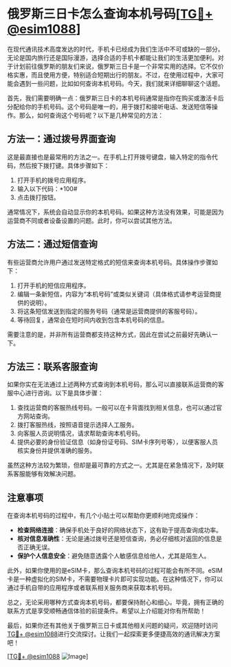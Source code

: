 # 俄罗斯三日卡怎么查询本机号码[[TG💪+ @esim1088](https://t.me/s/esim1088)]

在现代通讯技术高度发达的时代，手机卡已经成为我们生活中不可或缺的一部分。无论是国内旅行还是国际漫游，选择合适的手机卡都能让我们的生活更加便利。对于计划前往俄罗斯的朋友们来说，俄罗斯三日卡是一个非常实用的选择。它不仅价格实惠，而且使用方便，特别适合短期出行的朋友。不过，在使用过程中，大家可能会遇到一些问题，比如如何查询本机号码。今天，我们就来详细聊聊这个话题。

首先，我们需要明确一点：俄罗斯三日卡的本机号码通常是指你在购买或激活卡后分配给你的手机号码。这个号码是唯一的，用于拨打和接听电话、发送短信等操作。那么，如何查询这个号码呢？以下是几种常见的方法：

## 方法一：通过拨号界面查询

这是最直接也是最常用的方法之一。在手机上打开拨号键盘，输入特定的指令代码，然后按下拨打键。具体步骤如下：

1. 打开手机的拨号应用程序。
2. 输入以下代码：*100#
3. 点击拨打按钮。

通常情况下，系统会自动显示你的本机号码。如果这种方法没有效果，可能是因为运营商不同或者设备设置的问题。此时，你可以尝试其他方法。

## 方法二：通过短信查询

有些运营商允许用户通过发送特定格式的短信来查询本机号码。具体操作步骤如下：

1. 打开手机的短信应用程序。
2. 编辑一条新短信，内容为“本机号码”或类似关键词（具体格式请参考运营商提供的说明）。
3. 将这条短信发送到指定的服务号码（通常是运营商提供的客服号码）。
4. 等待回复，通常会在短时间内收到包含本机号码的信息。

需要注意的是，并非所有运营商都支持这种方式，因此在尝试之前最好先确认一下。

## 方法三：联系客服查询

如果你实在无法通过上述两种方式查询到本机号码，那么可以直接联系运营商的客服中心进行咨询。以下是具体步骤：

1. 查找运营商的客服热线号码。一般可以在卡背面找到相关信息，也可以通过官方网站查询。
2. 拨打客服热线，按照语音提示选择人工服务。
3. 向客服人员说明情况，请求帮助查询本机号码。
4. 提供必要的身份验证信息（如身份证号码、SIM卡序列号等），以便客服人员核实身份并提供准确的服务。

虽然这种方法较为繁琐，但却是最可靠的方式之一。尤其是在紧急情况下，及时联系客服能够有效解决问题。

## 注意事项

在查询本机号码的过程中，有几个小贴士可以帮助你更顺利地完成操作：

- **检查网络连接**：确保手机处于良好的网络状态下，这有助于提高查询成功率。
- **核对信息准确性**：无论是通过拨号还是短信查询，务必仔细核对返回的信息是否正确无误。
- **保护个人信息安全**：避免随意透露个人敏感信息给他人，尤其是陌生人。

此外，如果你使用的是eSIM卡，那么查询本机号码的过程可能会有所不同。eSIM卡是一种虚拟化的SIM卡，不需要物理卡片即可实现功能。在这种情况下，你可以通过手机自带的应用程序或者联系相关服务商来获取本机号码。

总之，无论采用哪种方式查询本机号码，都要保持耐心和细心。毕竟，拥有正确的联系方式是享受顺畅通信体验的前提条件。希望以上介绍能对你有所帮助！

最后，如果你还有其他关于俄罗斯三日卡或其他相关问题的疑问，欢迎随时访问[TG💪+ @esim1088](https://t.me/s/esim1088)进行交流探讨。让我们一起探索更多便捷高效的通讯解决方案吧！

[[TG💪+ @esim1088](https://t.me/s/esim1088) ![Image](https://i.postimg.cc/4NQfJmqS/Snipaste-2025-05-13-00-14-12.png)]